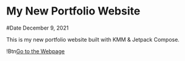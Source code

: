 # My New Portfolio Website
#Date December 9, 2021

This is my new portfolio website built with KMM & Jetpack Compose.

!Btn[Go to the Webpage](https://amanshuraikwar.github.io)